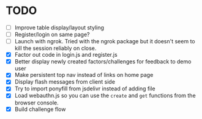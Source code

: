 # TODO

- [ ] Improve table display/layout styling
- [ ] Register/login on same page?
- [ ] Launch with ngrok. Tried with the ngrok package but it doesn't seem to kill the session reliably on close.
- [x] Factor out code in login.js and register.js
- [x] Better display newly created factors/challenges for feedback to demo user
- [x] Make persistent top nav instead of links on home page
- [x] Display flash messages from client side
- [x] Try to import ponyfill from jsdelivr instead of adding file
- [x] Load webauthn.js so you can use the `create` and `get` functions from the browser console.
- [x] Build challenge flow
